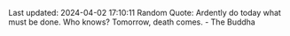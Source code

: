 Last updated: 2024-04-02 17:10:11
Random Quote: Ardently do today what must be done. Who knows? Tomorrow, death comes. - The Buddha